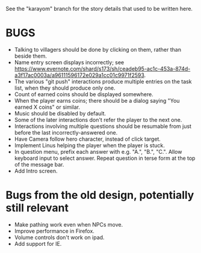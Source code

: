 See the "karayom" branch for the story details that used to be written here.

BUGS
====
* Talking to villagers should be done by clicking on them, rather than beside them.
* Name entry screen displays incorrectly; see https://www.evernote.com/shard/s173/sh/ceadeb95-ac1c-453a-874d-a3f17ac0003a/a96111596172e029a1cc01c9971f2593.
* The various "git push" interactions produce multiple entries on the task list, when they should produce only one.
* Count of earned coins should be displayed somewhere.
* When the player earns coins; there should be a dialog saying "You earned X coins" or similar.
* Music should be disabled by default.
* Some of the later interactions don't refer the player to the next one.
* Interactions involving multiple questions should be resumable from just before the last incorrectly-answered one.
* Have Camera follow hero character, instead of click target.
* Implement Linus helping the player when the player is stuck.
* In question menu, prefix each answer with e.g. "A.", "B.", "C.". Allow keyboard input to select answer. Repeat question in terse form at the top of the message bar.
* Add Intro screen.

Bugs from the old design, potentially still relevant
====================================================
* Make pathing work even when NPCs move.
* Improve performance in Firefox.
* Volume controls don't work on ipad.
* Add support for IE.